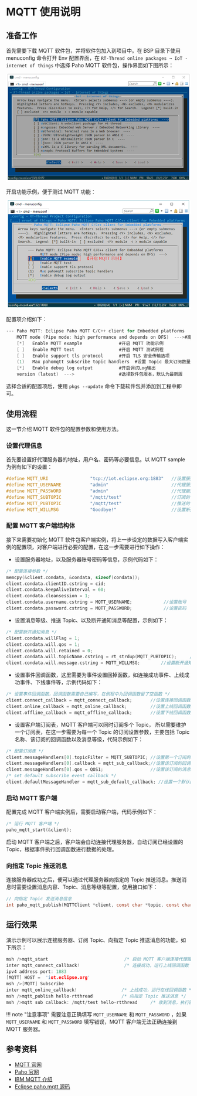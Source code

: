 # MQTT 使用说明

## 准备工作

首先需要下载 MQTT 软件包，并将软件包加入到项目中。在 BSP 目录下使用 menuconfig 命令打开 Env 配置界面，在 `RT-Thread online packages → IoT - internet of things`  中选择 Paho MQTT 软件包，操作界面如下图所示：

![选中 Paho MQTT 软件包](figures/select_mqtt_package.png)

开启功能示例，便于测试 MQTT 功能：

![开启 MQTT 软件包测试例程](figures/open_mqtt_example.png)

配置项介绍如下：

```c
--- Paho MQTT: Eclipse Paho MQTT C/C++ client for Embedded platforms  
    MQTT mode (Pipe mode: high performance and depends on DFS)  --->#高级功能
    [*]   Enable MQTT example              #开启 MQTT 功能示例     
    [ ]   Enable MQTT test                 #开启 MQTT 测试例程    
    [ ]   Enable support tls protocol      #开启 TLS 安全传输选项      
    (1)   Max pahomqtt subscribe topic handlers  #设置 Topic 最大订阅数量 
    [*]   Enable debug log output          #开启调试Log输出                 
    version (latest)  --->                 #选择软件包版本，默认为最新版
```
选择合适的配置项后，使用 `pkgs --update` 命令下载软件包并添加到工程中即可。

## 使用流程

这一节介绍 MQTT 软件包的配置参数和使用方法。

### 设置代理信息

首先要设置好代理服务器的地址，用户名、密码等必要信息。以 MQTT sample 为例有如下的设置：

```c
#define MQTT_URI                "tcp://iot.eclipse.org:1883"   //设置服务器地址
#define MQTT_USERNAME           "admin"                        //代理服务器用户名
#define MQTT_PASSWORD           "admin"                        //代理服务器密码
#define MQTT_SUBTOPIC           "/mqtt/test"                   //订阅的 Topic
#define MQTT_PUBTOPIC           "/mqtt/test"                   //推送的 Topic
#define MQTT_WILLMSG            "Goodbye!"                     //设置断开通知消息
```

### 配置 MQTT 客户端结构体

接下来需要初始化 MQTT 软件包客户端实例，将上一步设定的数据写入客户端实例的配置项，对客户端进行必要的配置，在这一步需要进行如下操作：

- 设置服务器地址，以及服务器账号密码等信息，示例代码如下：

``` c
/* 配置连接参数 */
memcpy(&client.condata, &condata, sizeof(condata));
client.condata.clientID.cstring = cid;
client.condata.keepAliveInterval = 60;
client.condata.cleansession = 1;
client.condata.username.cstring = MQTT_USERNAME;            //设置账号
client.condata.password.cstring = MQTT_PASSWORD;            //设置密码
```

- 设置消息等级、推送 Topic、以及断开通知消息等配置，示例如下：

``` c
/* 配置断开通知消息 */
client.condata.willFlag = 1;
client.condata.will.qos = 1;
client.condata.will.retained = 0;
client.condata.will.topicName.cstring = rt_strdup(MQTT_PUBTOPIC);     //设置推送主题,需要分配空间存储 topic，以便后面订阅多个 topic
client.condata.will.message.cstring = MQTT_WILLMSG;        //设置断开通知消息
```

- 设置事件回调函数，这里需要为事件设置回掉函数，如连接成功事件、上线成功事件、下线事件等，示例代码如下：

``` c
/* 设置事件回调函数，回调函数需要自己编写，在例程中为回调函数留了空函数 */
client.connect_callback = mqtt_connect_callback;       //设置连接回调函数
client.online_callback = mqtt_online_callback;         //设置上线回调函数
client.offline_callback = mqtt_offline_callback;       //设置下线回调函数
```

- 设置客户端订阅表，MQTT 客户端可以同时订阅多个 Topic， 所以需要维护一个订阅表，在这一步需要为每一个 Topic 的订阅设置参数，主要包括 Topic 名称、该订阅的回调函数以及消息等级，代码示例如下：

``` c
/* 配置订阅表 */
client.messageHandlers[0].topicFilter = MQTT_SUBTOPIC; //设置第一个订阅的 Topic
client.messageHandlers[0].callback = mqtt_sub_callback;//设置该订阅的回调函数
client.messageHandlers[0].qos = QOS1;                  //设置该订阅的消息等级
/* set default subscribe event callback */
client.defaultMessageHandler = mqtt_sub_default_callback; //设置一个默认的回调函数，如果有订阅的 Topic 没有设置回调函数，则使用该默认回调函数
```

### 启动 MQTT 客户端

配置完成 MQTT 客户端实例后，需要启动客户端，代码示例如下：

``` c
/* 运行 MQTT 客户端 */
paho_mqtt_start(&client);
```

启动 MQTT 客户端之后，客户端会自动连接代理服务器，自动订阅已经设置的 Topic，根据事件执行回调函数进行数据的处理。

### 向指定 Topic 推送消息

连接服务器成功之后，便可以通过代理服务器向指定的 Topic 推送消息。推送消息时需要设置消息内容、Topic、消息等级等配置，使用接口如下：

``` c
// 向指定 Topic 发送消息信息
int paho_mqtt_publish(MQTTClient *client, const char *topic, const char *msg_str);
```

## 运行效果

演示示例可以展示连接服务器、订阅 Topic、向指定 Topic 推送消息的功能，如下所示：

``` c
msh />mqtt_start                             /* 启动 MQTT 客户端连接代理服务器 */
inter mqtt_connect_callback!                 /* 连接成功，运行上线回调函数 */
ipv4 address port: 1883
[MQTT] HOST =  'iot.eclipse.org'
msh />[MQTT] Subscribe 
inter mqtt_online_callback!                 /* 上线成功，运行在线回调函数 */
msh />mqtt_publish hello-rtthread           /* 向指定 Topic 推送消息 */
msh />mqtt sub callback: /mqtt/test hello-rtthread     /* 收到消息，执行回调函数 */
```

!!! note "注意事项"
      需要注意正确填写 `MQTT_USERNAME` 和 `MQTT_PASSWORD` ，如果 `MQTT_USERNAME` 和 `MQTT_PASSWORD` 填写错误，MQTT 客户端无法正确连接到 MQTT 服务器。

## 参考资料

- [MQTT 官网](http://mqtt.org/)
- [Paho 官网](http://www.eclipse.org/paho/downloads.php)
- [IBM MQTT 介绍](https://www.ibm.com/developerworks/cn/iot/iot-mqtt-why-good-for-iot/index.html)
- [Eclipse paho.mqtt 源码](https://github.com/eclipse/paho.mqtt.embedded-c)
